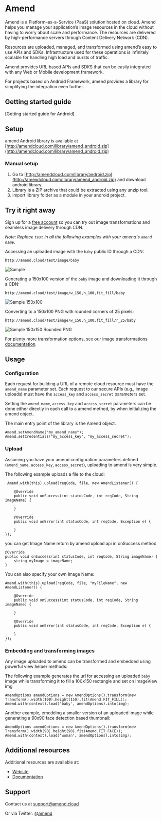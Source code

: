 Amend
==========


Amend is a Platform–as-a-Service (PaaS) solution hosted on cloud. Amend helps you manage your application’s image resources in the cloud without having to worry about scale and performance. The resources are delivered by high-performance servers through Content Delivery Network (CDN).

Resources are uploaded, managed, and transformed using amend’s easy to use APIs and SDKs. Infrastructure used for these operations is infinitely scalable for handling high load and bursts of traffic.

Amend provides URL based APIs and SDKS that can be easily integrated with any Web or Mobile development framework. 

For projects based on Android Framework, amend provides a library for simplifying the integration even further.

## Getting started guide
[Getting started guide for Android]

## Setup ######################################################################

amend Android library is available at [http://amendcloud.com/library/amend_android.zip](http://amendcloud.com/library/amend_android.zip)

### Manual setup

1. Go to [http://amendcloud.com/library/android.zip](http://amendcloud.com/library/amend_android.zip) and download android library.
2. Library is a ZIP archive that could be extracted using any unzip tool.
3. Import library folder as a module in your android project.

## Try it right away

Sign up for a [free account](http://developer.amendcloud.com/Register) so you can try out image transformations and seamless image delivery through CDN.

*Note: Replace `test` in all the following examples with your amend's `amend name`.*  

Accessing an uploaded image with the `baby` public ID through a CDN:

    http://amend.cloud/test/image/baby

![Sample](http://amend.cloud/test/image/w_300/baby "baby")

Generating a 150x100 version of the `baby` image and downloading it through a CDN:

    http://amend.cloud/test/image/w_150,h_100,fit_fill/baby

![Sample 150x100](http://amend.cloud/test/image/w_150,h_100,fit_fill/baby "baby 150x100")

Converting to a 150x100 PNG with rounded corners of 25 pixels: 

    http://amend.cloud/test/image/w_150,h_100,fit_fill/r_25/baby

![Sample 150x150 Rounded PNG](http://amend.cloud/test/image/w_150,h_100,fit_fill/r_25/baby "baby 150x150 Rounded PNG")

For plenty more transformation options, see our [image transformations documentation](http://amendcloud.com/docs/image_transformation).
 
## Usage

### Configuration

Each request for building a URL of a remote cloud resource must have the `amend_name` parameter set. 
Each request to our secure APIs (e.g., image uploads) must have the `access_key` and `access_secret` parameters set. 


Setting the `amend_name`, `access_key` and `access_secret` parameters can be done either directly in each call to a amend  method, 
by when initializing the amend object.

The main entry point of the library is the Amend object.

	Amend.setAmendName("my_amend_name");
	Amend.setCredentials("my_access_key", "my_access_secret");


### Upload

Assuming you have your amend configuration parameters defined (`amend_name`, `access_key`, `access_secret`), uploading to amend is very simple.
    
The following example uploads a file to the cloud: 

	 Amend.with(this).upload(reqCode, file, new AmendListener() {
	 
		@Override
		public void onSuccess(int statusCode, int reqCode, String imageName) {
			
		}

		@Override
		public void onError(int statusCode, int reqCode, Exception e) {

		}
	});
   
you can get Image Name return by amend upload api in onSuccess method

	@Override
	public void onSuccess(int statusCode, int reqCode, String imageName) {
		string myImage = imageName;
	}
	

You can also specify your own Image Name:    
    
    Amend.with(this).upload(reqCode, file, "myFileName", new AmendListener() {
	 
		@Override
		public void onSuccess(int statusCode, int reqCode, String imageName) {
			
		}

		@Override
		public void onError(int statusCode, int reqCode, Exception e) {

		}
	});

	
### Embedding and transforming images

Any image uploaded to amend can be transformed and embedded using powerful view helper methods:

The following example generates the url for accessing an uploaded `baby` image while transforming it to fill a 100x150 rectangle and set on ImageView img

	AmendOptions amendOptions = new AmendOptions().transform(new Transform().width(100).height(150).fit(Amend.FIT_FILL));
    Amend.with(context).load('baby', amendOptions).into(img);

Another example, emedding a smaller version of an uploaded image while generating a 90x90 face detection based thumbnail: 

	AmendOptions amendOptions = new AmendOptions().transform(new Transform().width(90).height(90).fit(Amend.FIT_FACE));
    Amend.with(context).load('woman', amendOptions).into(img);
	  
  
## Additional resources

Additional resources are available at:

* [Website](http://amendcloud.com)
* [Documentation](http://amendcloud.com/docs)

## Support

Contact us at [support@amend.cloud](mailto:support@amend.cloud)

Or via Twitter: [@amend](https://twitter.com/#!/amendcloud)